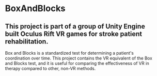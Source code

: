 # BoxAndBlocks
This project is part of a group of Unity Engine built Oculus Rift VR games for stroke patient rehabilitation. 
-----
Box and Blocks is a standardized test for determining a patient's coordination over time.
This project contains the VR equivalent of the Box and Blocks test, and it is useful for comparing 
the effectiveness of VR in therapy compared to other, non-VR methods.
